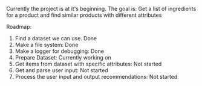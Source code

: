 Currently the project is at it's beginning.
The goal is: Get a list of ingredients for a product and find similar products with different attributes

Roadmap:
1. Find a dataset we can use.                           Done
2. Make a file system:                                  Done
3. Make a logger for debugging:                         Done
4. Prepare Dataset:                                     Currently working on
5. Get items from dataset with specific attributes:     Not started
6. Get and parse user input:                            Not started
7. Process the user input and output recommendations:   Not started 
